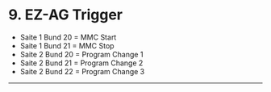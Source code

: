 # 9. EZ-AG Trigger
- Saite 1 Bund 20 = MMC Start
- Saite 1 Bund 21 = MMC Stop
- Saite 2 Bund 20 = Program Change 1
- Saite 2 Bund 21 = Program Change 2
- Saite 2 Bund 22 = Program Change 3

---
